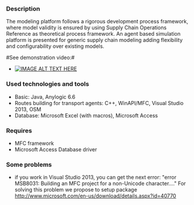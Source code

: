 ### Description ###
The modeling platform follows a rigorous development process framework, where model validity is ensured by using Supply Chain Operations Reference as theoretical
process framework. An agent based simulation platform is presented for generic supply chain modeling adding flexibility and configurability over existing models.

#See demonstration video:#
* [![IMAGE ALT TEXT HERE](http://img.youtube.com/vi/jWkSbgRwfmw/0.jpg)](http://www.youtube.com/watch?v=jWkSbgRwfmw)

### Used technologies and tools ###
* Basic:  Java, Anylogic 6.6
* Routes building for transport agents: C++, WinAPI/MFC, Visual Studio 2013, OSM
* Database: Microsoft Excel (with macros), Microsoft Access

### Requires ###
* MFC framework
* Microsoft Access Database driver

### Some problems ###
- if you work in Visual Studio 2013, you can get the next error: "error MSB8031: Building an MFC project for a non-Unicode character...."
  For solving this problem we propose to setup package http://www.microsoft.com/en-us/download/details.aspx?id=40770